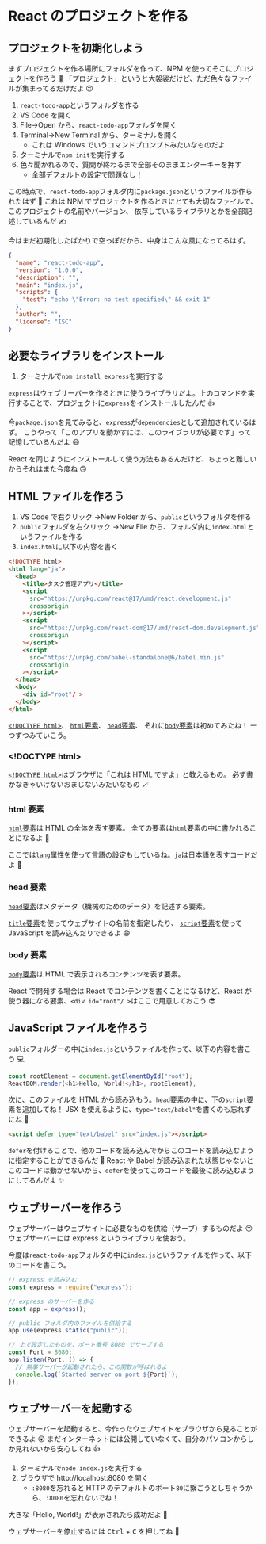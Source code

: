 # React のプロジェクトを作る

## プロジェクトを初期化しよう

まずプロジェクトを作る場所にフォルダを作って、NPM を使ってそこにプロジェクトを作ろう 🙌
「プロジェクト」というと大袈裟だけど、ただ色々なファイルが集まってるだけだよ 😉

1. `react-todo-app`というフォルダを作る
1. VS Code を開く
1. File→Open から、`react-todo-app`フォルダを開く
1. Terminal→New Terminal から、ターミナルを開く
   - これは Windows でいうコマンドプロンプトみたいなものだよ
1. ターミナルで`npm init`を実行する
1. 色々聞かれるので、質問が終わるまで全部そのままエンターキーを押す
   - 全部デフォルトの設定で問題なし！

この時点で、`react-todo-app`フォルダ内に`package.json`というファイルが作られたはず 👀
これは NPM でプロジェクトを作るときにとても大切なファイルで、このプロジェクトの名前やバージョン、
依存しているライブラリとかを全部記述しているんだ ✍️

今はまだ初期化したばかりで空っぽだから、中身はこんな風になってるはず。

```json
{
  "name": "react-todo-app",
  "version": "1.0.0",
  "description": "",
  "main": "index.js",
  "scripts": {
    "test": "echo \"Error: no test specified\" && exit 1"
  },
  "author": "",
  "license": "ISC"
}
```

## 必要なライブラリをインストール

1. ターミナルで`npm install express`を実行する

`express`はウェブサーバーを作るときに使うライブラリだよ。上のコマンドを実行することで、プロジェクトに`express`をインストールしたんだ 👍

今`package.json`を見てみると、`express`が`dependencies`として追加されているはず。
こうやって「このアプリを動かすには、このライブラリが必要です」って記憶しているんだよ 😄

React を同じようにインストールして使う方法もあるんだけど、ちょっと難しいからそれはまた今度ね 🙃

## HTML ファイルを作ろう

1. VS Code で右クリック →New Folder から、`public`というフォルダを作る
1. `public`フォルダを右クリック →New File から、フォルダ内に`index.html`というファイルを作る
1. `index.html`に以下の内容を書く

```html
<!DOCTYPE html>
<html lang="ja">
  <head>
    <title>タスク管理アプリ</title>
    <script
      src="https://unpkg.com/react@17/umd/react.development.js"
      crossorigin
    ></script>
    <script
      src="https://unpkg.com/react-dom@17/umd/react-dom.development.js"
      crossorigin
    ></script>
    <script
      src="https://unpkg.com/babel-standalone@6/babel.min.js"
      crossorigin
    ></script>
  </head>
  <body>
    <div id="root"/ >
  </body>
</html>
```

[`<!DOCTYPE html>`](https://developer.mozilla.org/ja/docs/Glossary/Doctype)、
[`html`要素](https://developer.mozilla.org/ja/docs/Web/HTML/Element/html)、
[`head`要素](https://developer.mozilla.org/ja/docs/Web/HTML/Element/head)、
それに[`body`要素](https://developer.mozilla.org/ja/docs/Web/HTML/Element/body)は初めてみたね！
一つずつみていこう。

### \<!DOCTYPE html>

[`<!DOCTYPE html>`](https://developer.mozilla.org/ja/docs/Glossary/Doctype)はブラウザに「これは HTML ですよ」と教えるもの。
必ず書かなきゃいけないおまじないみたいなもの 🪄

### html 要素

[`html`要素](https://developer.mozilla.org/ja/docs/Web/HTML/Element/html)は HTML の全体を表す要素。
全ての要素は`html`要素の中に書かれることになるよ 🙂

ここでは[`lang`属性](https://developer.mozilla.org/ja/docs/Web/HTML/Global_attributes/lang)を使って言語の設定もしているね。`ja`は日本語を表すコードだよ 🗾

### head 要素

[`head`要素](https://developer.mozilla.org/ja/docs/Web/HTML/Element/head)はメタデータ（機械のためのデータ）を記述する要素。

[`title`要素](https://developer.mozilla.org/ja/docs/Web/HTML/Element/title)を使ってウェブサイトの名前を指定したり、
[`script`要素](https://developer.mozilla.org/ja/docs/Web/HTML/Element/script)を使って JavaScript を読み込んだりできるよ 😄

### body 要素

[`body`要素](https://developer.mozilla.org/ja/docs/Web/HTML/Element/body)は HTML で表示されるコンテンツを表す要素。

React で開発する場合は React でコンテンツを書くことになるけど、React が使う器になる要素、`<div id="root"/ >`はここで用意しておこう 😎

## JavaScript ファイルを作ろう

`public`フォルダーの中に`index.js`というファイルを作って、以下の内容を書こう 💻

```javascript
const rootElement = document.getElementById("root");
ReactDOM.render(<h1>Hello, World!</h1>, rootElement);
```

次に、このファイルを HTML から読み込もう。`head`要素の中に、下の`script`要素を追加してね！
JSX を使えるように、`type="text/babel"`を書くのも忘れずにね 👀

```html
<script defer type="text/babel" src="index.js"></script>
```

`defer`を付けることで、他のコードを読み込んでからこのコードを読み込むように指定することができるんだ 🤔
React や Babel が読み込まれた状態じゃないとこのコードは動かせないから、`defer`を使ってこのコードを最後に読み込むようにしてるんだよ ✨

## ウェブサーバーを作ろう

ウェブサーバーはウェブサイトに必要なものを供給（サーブ）するものだよ 😶
ウェブサーバーには express というライブラリを使おう。

今度は`react-todo-app`フォルダの中に`index.js`というファイルを作って、以下のコードを書こう。

```javascript
// express を読み込む
const express = require("express");

// express のサーバーを作る
const app = express();

// public フォルダ内のファイルを供給する
app.use(express.static("public"));

// 上で設定したものを、ポート番号 8080 でサーブする
const Port = 8080;
app.listen(Port, () => {
  // 無事サーバーが起動されたら、この関数が呼ばれるよ
  console.log(`Started server on port ${Port}`);
});
```

## ウェブサーバーを起動する

ウェブサーバーを起動すると、今作ったウェブサイトをブラウザから見ることができるよ 😲
まだインターネットには公開していなくて、自分のパソコンからしか見れないから安心してね 👍

1. ターミナルで`node index.js`を実行する
1. ブラウザで http://localhost:8080 を開く
   - `:8080`を忘れると HTTP のデフォルトのポート`80`に繋ごうとしちゃうから、`:8080`を忘れないでね！

大きな「Hello, World!」が表示されたら成功だよ 🎉

ウェブサーバーを停止するには <kbd>Ctrl</kbd> + <kbd>C</kbd> を押してね 🙂
